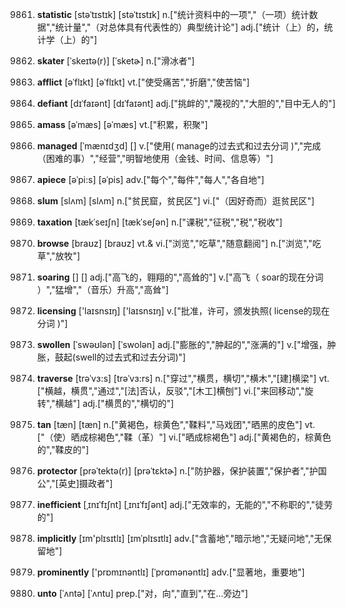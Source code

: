 9861. **statistic**
[stəˈtɪstɪk]  [stəˈtɪstɪk]
n.["统计资料中的一项","（一项）统计数据","统计量","（对总体具有代表性的）典型统计论"]  adj.["统计（上）的，统计学（上）的"]  

9862. **skater**
[ˈskeɪtə(r)]  [ˈsketɚ]
n.["滑冰者"]  

9863. **afflict**
[əˈflɪkt]  [əˈflɪkt]
vt.["使受痛苦","折磨","使苦恼"]  

9864. **defiant**
[dɪˈfaɪənt]  [dɪˈfaɪənt]
adj.["挑衅的","蔑视的","大胆的","目中无人的"]  

9865. **amass**
[əˈmæs]  [əˈmæs]
vt.["积累，积聚"]  

9866. **managed**
[ˈmænɪdʒd]  []
v.["使用( manage的过去式和过去分词 )","完成（困难的事）","经营","明智地使用（金钱、时间、信息等）"]  

9867. **apiece**
[əˈpi:s]  [əˈpis]
adv.["每个","每件","每人","各自地"]  

9868. **slum**
[slʌm]  [slʌm]
n.["贫民窟，贫民区"]  vi.["（因好奇而）逛贫民区"]  

9869. **taxation**
[tækˈseɪʃn]  [tækˈseʃən]
n.["课税","征税","税","税收"]  

9870. **browse**
[braʊz]  [braʊz]
vt.& vi.["浏览","吃草","随意翻阅"]  n.["浏览","吃草","放牧"]  

9871. **soaring**
[]  []
adj.["高飞的，翱翔的","高耸的"]  v.["高飞（ soar的现在分词 ）","猛增","（音乐）升高","高耸"]  

9872. **licensing**
['laɪsnsɪŋ]  ['laɪsnsɪŋ]
v.["批准，许可，颁发执照( license的现在分词 )"]  

9873. **swollen**
[ˈswəʊlən]  [ˈswolən]
adj.["膨胀的","肿起的","涨满的"]  v.["增强，肿胀，鼓起(swell的过去式和过去分词)"]  

9874. **traverse**
[trəˈvɜ:s]  [trəˈvɜ:rs]
n.["穿过","横贯，横切","横木","[建]横梁"]  vt.["横越，横贯","通过","[法]否认，反驳","[木工]横刨"]  vi.["来回移动","旋转","横越"]  adj.["横贯的","横切的"]  

9875. **tan**
[tæn]  [tæn]
n.["黄褐色，棕黄色","鞣料","马戏团","晒黑的皮色"]  vt.["（使）晒成棕褐色","鞣（革）"]  vi.["晒成棕褐色"]  adj.["黄褐色的，棕黄色的","鞣皮的"]  

9876. **protector**
[prəˈtektə(r)]  [prəˈtɛktɚ]
n.["防护器，保护装置","保护者","护国公","[英史]摄政者"]  

9877. **inefficient**
[ˌɪnɪˈfɪʃnt]  [ˌɪnɪˈfɪʃənt]
adj.["无效率的，无能的","不称职的","徒劳的"]  

9878. **implicitly**
[ɪm'plɪsɪtlɪ]  [ɪmˈplɪsɪtlɪ]
adv.["含蓄地","暗示地","无疑问地","无保留地"]  

9879. **prominently**
['prɒmɪnəntlɪ]  [ˈprɑmənəntlɪ]
adv.["显著地，重要地"]  

9880. **unto**
[ˈʌntə]  [ˈʌntu]
prep.["对，向","直到","在…旁边"]  

